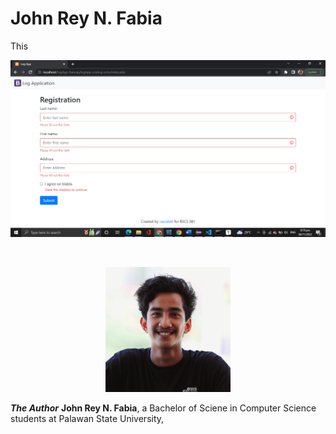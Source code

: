 # John Rey N. Fabia  

This 

<p align="center">
<img width="950" src="img\1.png">
</p><br/>



<p align="center">
<img width="200" src="img\pic.jpg">
</p>

***The Author***
**John Rey N. Fabia**, a Bachelor of Sciene in Computer Science students at Palawan State University,
